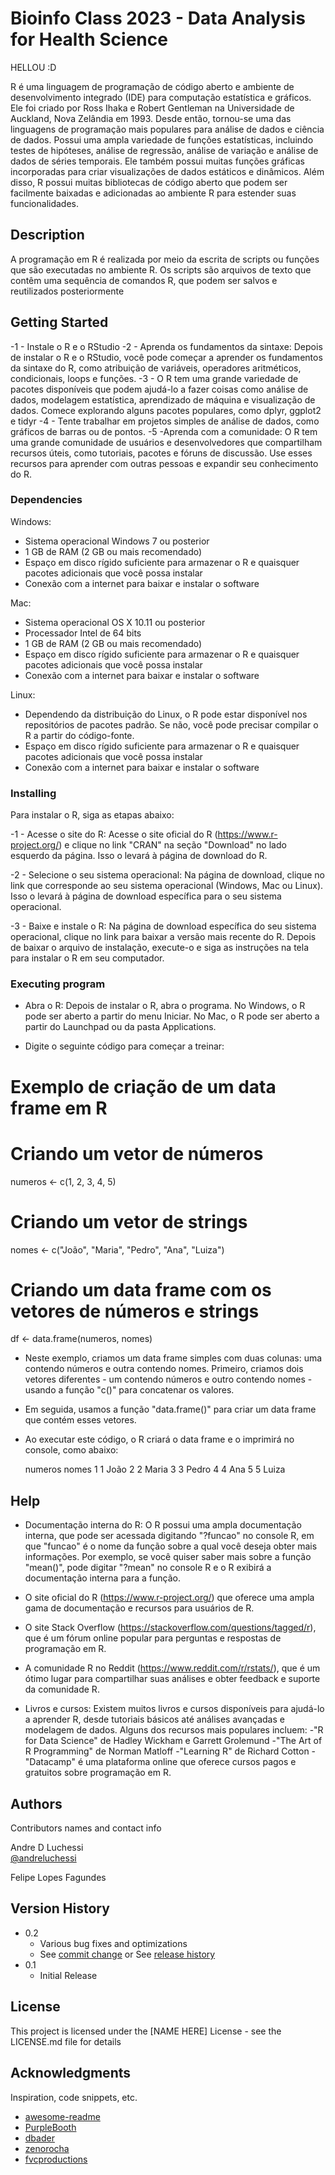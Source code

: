 # Bioinfo Class 2023 - Data Analysis for Health Science
HELLOU :D

R é uma linguagem de programação de código aberto e ambiente de desenvolvimento integrado (IDE) para computação estatística e gráficos. Ele foi criado por Ross Ihaka e Robert Gentleman na Universidade de Auckland, Nova Zelândia em 1993. Desde então, tornou-se uma das linguagens de programação mais populares para análise de dados e ciência de dados. Possui uma ampla variedade de funções estatísticas, incluindo testes de hipóteses, análise de regressão, análise de variação e análise de dados de séries temporais. Ele também possui muitas funções gráficas incorporadas para criar visualizações de dados estáticos e dinâmicos. Além disso, R possui muitas bibliotecas de código aberto que podem ser facilmente baixadas e adicionadas ao ambiente R para estender suas funcionalidades.

## Description
A programação em R é realizada por meio da escrita de scripts ou funções que são executadas no ambiente R. Os scripts são arquivos de texto que contêm uma sequência de comandos R, que podem ser salvos e reutilizados posteriormente

## Getting Started
-1 - Instale o R e o RStudio
-2 - Aprenda os fundamentos da sintaxe: Depois de instalar o R e o RStudio, você pode começar a aprender os fundamentos da sintaxe do R, como atribuição de variáveis, operadores aritméticos, condicionais, loops e funções.
-3 - O R tem uma grande variedade de pacotes disponíveis que podem ajudá-lo a fazer coisas como análise de dados, modelagem estatística, aprendizado de máquina e visualização de dados. Comece explorando alguns pacotes populares, como dplyr, ggplot2 e tidyr
-4 - Tente trabalhar em projetos simples de análise de dados, como gráficos de barras ou de pontos.
-5 -Aprenda com a comunidade: O R tem uma grande comunidade de usuários e desenvolvedores que compartilham recursos úteis, como tutoriais, pacotes e fóruns de discussão. Use esses recursos para aprender com outras pessoas e expandir seu conhecimento do R.

### Dependencies
Windows:

- Sistema operacional Windows 7 ou posterior
- 1 GB de RAM (2 GB ou mais recomendado)
- Espaço em disco rígido suficiente para armazenar o R e quaisquer pacotes adicionais que você possa instalar
- Conexão com a internet para baixar e instalar o software

Mac:

- Sistema operacional OS X 10.11 ou posterior
- Processador Intel de 64 bits
- 1 GB de RAM (2 GB ou mais recomendado)
- Espaço em disco rígido suficiente para armazenar o R e quaisquer pacotes adicionais que você possa instalar
- Conexão com a internet para baixar e instalar o software

Linux:

- Dependendo da distribuição do Linux, o R pode estar disponível nos repositórios de pacotes padrão. Se não, você pode precisar compilar o R a partir do código-fonte.
- Espaço em disco rígido suficiente para armazenar o R e quaisquer pacotes adicionais que você possa instalar
- Conexão com a internet para baixar e instalar o software


### Installing
Para instalar o R, siga as etapas abaixo:

-1 - Acesse o site do R: Acesse o site oficial do R (https://www.r-project.org/) e clique no link "CRAN" na seção "Download" no lado esquerdo da página. Isso o levará à página de download do R.

-2 - Selecione o seu sistema operacional: Na página de download, clique no link que corresponde ao seu sistema operacional (Windows, Mac ou Linux). Isso o levará à página de download específica para o seu sistema operacional.

-3 - Baixe e instale o R: Na página de download específica do seu sistema operacional, clique no link para baixar a versão mais recente do R. Depois de baixar o arquivo de instalação, execute-o e siga as instruções na tela para instalar o R em seu computador.


### Executing program
- Abra o R: Depois de instalar o R, abra o programa. No Windows, o R pode ser aberto a partir do menu Iniciar. No Mac, o R pode ser aberto a partir do Launchpad ou da pasta Applications.

- Digite o seguinte código para começar a treinar: 


# Exemplo de criação de um data frame em R

# Criando um vetor de números
numeros <- c(1, 2, 3, 4, 5)

# Criando um vetor de strings
nomes <- c("João", "Maria", "Pedro", "Ana", "Luiza")

# Criando um data frame com os vetores de números e strings
df <- data.frame(numeros, nomes)

- Neste exemplo, criamos um data frame simples com duas colunas: uma contendo números e outra contendo nomes. Primeiro, criamos dois vetores diferentes - um contendo números e outro contendo nomes - usando a função "c()" para concatenar os valores.
- Em seguida, usamos a função "data.frame()" para criar um data frame que contém esses vetores. 

- Ao executar este código, o R criará o data frame e o imprimirá no console, como abaixo:

  numeros  nomes
1       1   João
2       2  Maria
3       3  Pedro
4       4    Ana
5       5  Luiza





## Help

- Documentação interna do R: O R possui uma ampla documentação interna, que pode ser acessada digitando "?funcao" no console R, em que "funcao" é o nome da função sobre a qual você deseja obter mais informações. Por exemplo, se você quiser saber mais sobre a função "mean()", pode digitar "?mean" no console R e o R exibirá a documentação interna para a função.

- O site oficial do R (https://www.r-project.org/) que oferece uma ampla gama de documentação e recursos para usuários de R.

- O site Stack Overflow (https://stackoverflow.com/questions/tagged/r), que é um fórum online popular para perguntas e respostas de programação em R.

- A comunidade R no Reddit (https://www.reddit.com/r/rstats/), que é um ótimo lugar para compartilhar suas análises e obter feedback e suporte da comunidade R.

- Livros e cursos: Existem muitos livros e cursos disponíveis para ajudá-lo a aprender R, desde tutoriais básicos até análises avançadas e modelagem de dados. Alguns dos recursos mais populares incluem:
-"R for Data Science" de Hadley Wickham e Garrett Grolemund
-"The Art of R Programming" de Norman Matloff
-"Learning R" de Richard Cotton
-"Datacamp" é uma plataforma online que oferece cursos pagos e gratuitos sobre programação em R.

## Authors

Contributors names and contact info

Andre D Luchessi  
[@andreluchessi](https://www.linkedin.com/in/andreluchessi/)

Felipe Lopes Fagundes

## Version History

* 0.2
    * Various bug fixes and optimizations
    * See [commit change]() or See [release history]()
* 0.1
    * Initial Release

## License

This project is licensed under the [NAME HERE] License - see the LICENSE.md file for details

## Acknowledgments

Inspiration, code snippets, etc.
* [awesome-readme](https://github.com/matiassingers/awesome-readme)
* [PurpleBooth](https://gist.github.com/PurpleBooth/109311bb0361f32d87a2)
* [dbader](https://github.com/dbader/readme-template)
* [zenorocha](https://gist.github.com/zenorocha/4526327)
* [fvcproductions](https://gist.github.com/fvcproductions/1bfc2d4aecb01a834b46)
